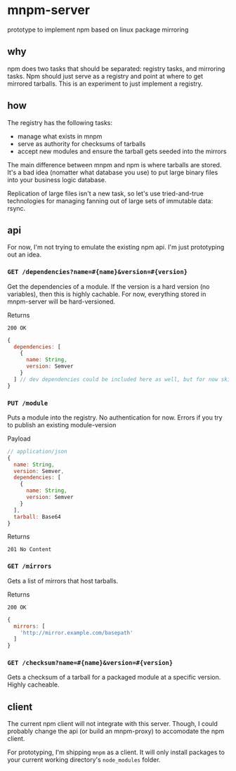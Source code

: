 # mnpm-server

prototype to implement npm based on linux package mirroring

## why

npm does two tasks that should be separated: registry tasks, and mirroring tasks. Npm should just serve as a registry and point at where to get mirrored tarballs. This is an experiment to just implement a registry.

## how

The registry has the following tasks:

* manage what exists in mnpm
* serve as authority for checksums of tarballs
* accept new modules and ensure the tarball gets seeded into the mirrors

The main difference between mnpm and npm is where tarballs are stored. It's a bad idea (nomatter what database you use) to put large binary files into your business logic database.

Replication of large files isn't a new task, so let's use tried-and-true technologies for managing fanning out of large sets of immutable data: rsync.

## api

For now, I'm not trying to emulate the existing npm api. I'm just prototyping out an idea.

### `GET /dependencies?name=#{name}&version=#{version}`

Get the dependencies of a module. If the version is a hard version (no variables), then this is highly cachable. For now, everything stored in mnpm-server will be hard-versioned.

Returns

`200 OK`

```javascript
{
  dependencies: [
    {
      name: String,
      version: Semver
    }
  ] // dev dependencies could be included here as well, but for now skipping
}
```

### `PUT /module`

Puts a module into the registry. No authentication for now. Errors if you try to publish an existing module-version

Payload

```javascript
// application/json
{
  name: String,
  version: Semver,
  dependencies: [
    {
      name: String,
      version: Semver
    }
  ],
  tarball: Base64
}
```

Returns

`201 No Content`

### `GET /mirrors`

Gets a list of mirrors that host tarballs.

Returns

`200 OK`

```javascript
{
  mirrors: [
    'http://mirror.example.com/basepath'
  ]
}
```

### `GET /checksum?name=#{name}&version=#{version}`

Gets a checksum of a tarball for a packaged module at a specific version. Highly cacheable.

## client

The current npm client will not integrate with this server. Though, I could probably change the api (or build an mnpm-proxy) to accomodate the npm client.

For prototyping, I'm shipping `mnpm` as a client. It will only install packages to your current working directory's `node_modules` folder.
